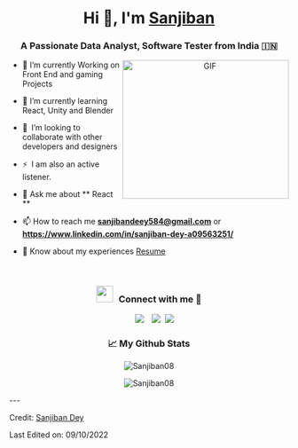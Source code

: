 

<!---
Sanjiiban08 is a ✨ special ✨ repository because its `README.md` (this file) appears on your GitHub profile.
You can click the Preview link to take a look at your changes.
--->
<h1 align="center">Hi 👋, I'm <a href="https://github.com/Sanjiban08" target="blank">
Sanjiban</a></h1>
<h3 align="center">A Passionate Data Analyst, Software Tester from India &#127470;&#127475</h3>





<a target="_blank" align="center">
  <img align="right" top="200" height="250" width="300" alt="GIF" src="https://media.giphy.com/media/SWoSkN6DxTszqIKEqv/giphy.gif">
</a>

- 🔭 I’m currently Working on Front End and gaming Projects
- 🌱 I’m currently learning React, Unity and Blender
- 👯 I’m looking to collaborate with other developers and designers 
- ⚡ I am also an active listener. 


- 💬 Ask me about ** React **

- 📫 How to reach me **sanjibandeey584@gmail.com** or **https://www.linkedin.com/in/sanjiban-dey-a09563251/**

- 📄 Know about my experiences <a href="https://github.com/Sanjiban08/SanjibanDey-ReadMe/blob/main/Sanjiban%20Dey(Resume).docx" target="blank">Resume</a>
<br/>
<h3 align="center" > <img src="https://media.giphy.com/media/iY8CRBdQXODJSCERIr/giphy.gif" width="30" height="30" style="margin-right: 10px;">Connect with me 🤝 </h3>

<p align="center">

 <div align="center"  class="icons-social" style="margin-left: 10px;">
        <a style="margin-left: 10px;"  target="_blank" href="https://www.linkedin.com/in/sanjiban-dey-a09563251/">
			<img src="https://img.icons8.com/doodle/40/000000/linkedin--v2.png"></a>
        <a style="margin-left: 10px;" target="_blank" href="https://github.com/Sanjiban08">
		<img src="https://img.icons8.com/doodle/40/000000/github--v1.png"></a>
		<a style="margin-left: 5px;" target="_blank" href="https://github.com/Sanjiban08/SanjibanDey-ReadMe/blob/main/Sanjiban%20Dey(Resume).docx">
					<img src="https://img.icons8.com/plasticine/0.5x/resume.png" ></a>
      </div>

</p>
<h3 align="center">📈 My Github Stats</h3>

<p align="center"> <img src="https://github-readme-stats.vercel.app/api?username=Sanjiban08&show_icons=true&theme=gotham" alt="Sanjiban08" />
<p align="center"><img align="center" src="https://github-readme-streak-stats.herokuapp.com/?user=Sanjiban08" alt="Sanjiban08" /></p>
---

Credit: [Sanjiban Dey](https://github.com/Sanjiban08)

Last Edited on: 09/10/2022
